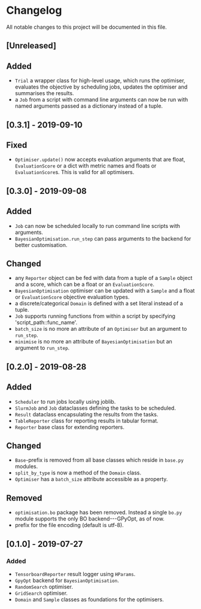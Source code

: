 # Changelog
All notable changes to this project will be documented in this file.

## [Unreleased]
## Added
- `Trial` a wrapper class for high-level usage, which runs the optimiser, evaluates the objective
 by scheduling jobs, updates the optimiser and summarises the results.
- a `Job` from a script with command line arguments can now be run with 
 named arguments passed as a dictionary instead of a tuple.  

## [0.3.1] - 2019-09-10
## Fixed
- `Optimiser.update()` now accepts evaluation arguments that are float, `EvaluationScore` or a dict
 with metric names and floats or `EvaluationScore`s. This is valid for all optimisers. 

## [0.3.0] - 2019-09-08
## Added
- `Job` can now be scheduled locally to run command line scripts with arguments.
- `BayesianOptimisation.run_step` can pass arguments to the backend for better customisation.

## Changed
- any `Reporter` object can be fed with data from a tuple of a 
`Sample` object and a score, which can be a float or an `EvaluationScore`.
- `BayesianOptimisation` optimiser can be updated with a `Sample` and 
a float or `EvaluationScore` objective evaluation types.
- a discrete/categorical `Domain` is defined with a set literal instead of a tuple.
- `Job` supports running functions from within a script by specifying 'script_path::func_name'.
- `batch_size` is no more an attribute of an `Optimiser` but an argument to `run_step`. 
- `minimise` is no more an attribute of `BayesianOptimisation` but an argument to `run_step`.

## [0.2.0] - 2019-08-28
## Added
- `Scheduler` to run jobs locally using joblib.
- `SlurmJob` and `Job` dataclasses defining the tasks to be scheduled.
- `Result` dataclass encapsulating the results from the tasks.
- `TableReporter` class for reporting results in tabular format.
- `Reporter` base class for extending reporters.

## Changed
- `Base`-prefix is removed from all base classes which reside 
 in `base.py` modules.
- `split_by_type` is now a method of the `Domain` class.
- `Optimiser` has a `batch_size` attribute accessible as a property.

## Removed
- `optimisation.bo` package has been removed. Instead a single `bo.py`
 module supports the only BO backend---GPyOpt, as of now.
- prefix for the file encoding (default is utf-8).
 
## [0.1.0] - 2019-07-27
### Added
- `TensorboardReporter` result logger using `HParams`.
- `GpyOpt` backend for `BayesianOptimisation`.
- `RandomSearch` optimiser.
- `GridSearch` optimiser.
- `Domain` and `Sample` classes as foundations for the optimisers.
